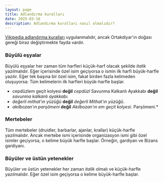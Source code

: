 ```yaml
---
layout: page
title: Adlandırma kuralları
date: 2025-03-16
description: Adlandırma kuralları nasıl olmalıdır?
---
```


[Vikipedia adlandırma kuralları](https://tr.wikipedia.org/wiki/Vikipedi:Adland%C4%B1rma_kurallar%C4%B1) uygulanmalıdır, ancak Ortakdiyar'ın doğası gereği biraz değiştirmekte fayda vardır.

### Büyülü eşyalar

Büyülü eşyalar her zaman tüm harfleri küçük-harf olacak şekilde *italik* yazılmalıdır. Eğer içerisinde özel isim geçiyorsa o ismin ilk harfi büyük-harfle yazılır. Eğer tek başına bir özel isim, fakat birden fazla kelimeden oluşuyorsa: Tüm kelimelerin ilk harfleri büyük-harfle başlar.

* cepdüzlem geçit kolyesi **değil** *cepdüzl* Savunma Kalkanlı Ayakkabı **değil** *savunma kalkanlı ayakkabı.*
* *değerli mithat'ın yüzüğü* **değil** *değerli Mithat'ın yüzüğü*.
* *akılbozan'ın parşömeni* **değil** *Akılbozan'ın em geçit kolyesi.*
Parşömeni.*

### Mertebeler

Tüm mertebeler (druidler, barbarlar, ajanlar, krallar) küçük-harfle yazılmalıdır. Ancak mertebe ismi içerisinde organizasyon ismi gibi özel isimler geçiyorsa, o kelime büyük harfle başlar. Örneğin, gardiyan ve Bizans gardiyanı.

### Büyüler ve üstün yetenekler

Büyüler ve üstün yetenekler her zaman *italik* olmalı ve küçük-harfle yazılmalıdır. Eğer özel isim geçiyorsa o kelime büyük-harfle başlar.
